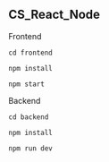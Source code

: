 ## CS_React_Node
Frontend

```cd frontend```

```npm install```

```npm start```

Backend

```cd backend```

```npm install```

```npm run dev```

